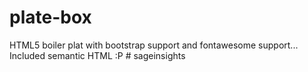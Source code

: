plate-box
=========

HTML5 boiler plat with bootstrap support and fontawesome support... Included semantic HTML :P
#   s a g e i n s i g h t s  
 